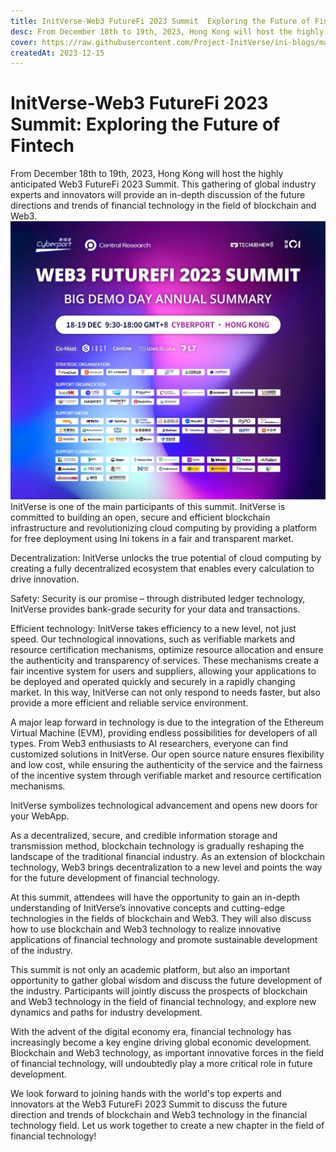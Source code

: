 ```yaml
---
title: InitVerse-Web3 FutureFi 2023 Summit  Exploring the Future of Fintech
desc: From December 18th to 19th, 2023, Hong Kong will host the highly anticipated Web3 FutureFi 2023 Summit.
cover: https://raw.githubusercontent.com/Project-InitVerse/ini-blogs/main/blogs/resources/images/07fac2464e1d4ff6998ba216705dabe9.png
createdAt: 2023-12-15
---
```


# InitVerse-Web3 FutureFi 2023 Summit: Exploring the Future of Fintech

From December 18th to 19th, 2023, Hong Kong will host the highly anticipated Web3 FutureFi 2023 Summit. This gathering of global industry experts and innovators will provide an in-depth discussion of the future directions and trends of financial technology in the field of blockchain and Web3.
![image](https://raw.githubusercontent.com/Project-InitVerse/ini-blogs/main/blogs/resources/images/07fac2464e1d4ff6998ba216705dabe9.png)
InitVerse is one of the main participants of this summit. InitVerse is committed to building an open, secure and efficient blockchain infrastructure and revolutionizing cloud computing by providing a platform for free deployment using Ini tokens in a fair and transparent market.

Decentralization:
InitVerse unlocks the true potential of cloud computing by creating a fully decentralized ecosystem that enables every calculation to drive innovation.

Safety:
Security is our promise – through distributed ledger technology, InitVerse provides bank-grade security for your data and transactions.

Efficient technology:
InitVerse takes efficiency to a new level, not just speed. Our technological innovations, such as verifiable markets and resource certification mechanisms, optimize resource allocation and ensure the authenticity and transparency of services. These mechanisms create a fair incentive system for users and suppliers, allowing your applications to be deployed and operated quickly and securely in a rapidly changing market. In this way, InitVerse can not only respond to needs faster, but also provide a more efficient and reliable service environment.

A major leap forward in technology is due to the integration of the Ethereum Virtual Machine (EVM), providing endless possibilities for developers of all types. From Web3 enthusiasts to AI researchers, everyone can find customized solutions in InitVerse. Our open source nature ensures flexibility and low cost, while ensuring the authenticity of the service and the fairness of the incentive system through verifiable market and resource certification mechanisms.

InitVerse symbolizes technological advancement and opens new doors for your WebApp.

As a decentralized, secure, and credible information storage and transmission method, blockchain technology is gradually reshaping the landscape of the traditional financial industry. As an extension of blockchain technology, Web3 brings decentralization to a new level and points the way for the future development of financial technology.

At this summit, attendees will have the opportunity to gain an in-depth understanding of InitVerse’s innovative concepts and cutting-edge technologies in the fields of blockchain and Web3. They will also discuss how to use blockchain and Web3 technology to realize innovative applications of financial technology and promote sustainable development of the industry.

This summit is not only an academic platform, but also an important opportunity to gather global wisdom and discuss the future development of the industry. Participants will jointly discuss the prospects of blockchain and Web3 technology in the field of financial technology, and explore new dynamics and paths for industry development.

With the advent of the digital economy era, financial technology has increasingly become a key engine driving global economic development. Blockchain and Web3 technology, as important innovative forces in the field of financial technology, will undoubtedly play a more critical role in future development.

We look forward to joining hands with the world's top experts and innovators at the Web3 FutureFi 2023 Summit to discuss the future direction and trends of blockchain and Web3 technology in the financial technology field. Let us work together to create a new chapter in the field of financial technology!
